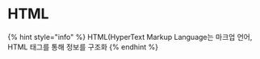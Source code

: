 # HTML

{% hint style="info" %}
HTML(HyperText Markup Language는 마크업 언어, HTML 태그를 통해 정보를 구조화
{% endhint %}

